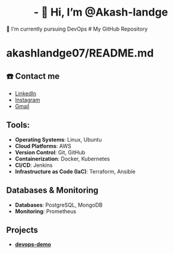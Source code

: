 <h1 align= 'center'>- 👋 Hi, I’m @Akash-landge </h1>
🌱 I'm currently pursuing DevOps
# My GitHub Repository

# akashlandge07/README.md

## ☎️ Contact me

- [LinkedIn](https://www.linkedin.com/in/your-linkedin-profile)
- [Instagram](https://www.instagram.com/your-instagram-profile)
- [Gmail](mailto:your-email@gmail.com)

## Tools:

- **Operating Systems**: Linux, Ubuntu
- **Cloud Platforms**: AWS
- **Version Control**: Git, GitHub
- **Containerization**: Docker, Kubernetes
- **CI/CD**: Jenkins
- **Infrastructure as Code (IaC)**: Terraform, Ansible

## Databases & Monitoring

- **Databases**: PostgreSQL, MongoDB
- **Monitoring**: Prometheus

## Projects

- **[devops-demo](https://github.com/akashlandge07/devops-demo)**


  
<!---
Akash-landge/Akash-landge is a ✨ special ✨ repository because its `README.md` (this file) appears on your GitHub profile.
You can click the Preview link to take a look at your changes.
--->
